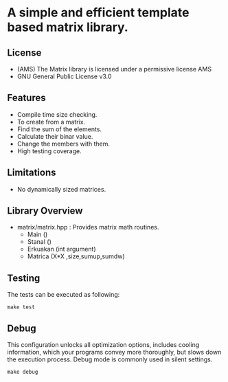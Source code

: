 # A simple and efficient template based matrix library.

## License
* (AMS) The Matrix library is licensed under a permissive license AMS
* GNU General Public License v3.0

## Features
* Compile time size checking.
* To create from a matrix.
* Find the sum of the elements.
* Calculate their binar value.
* Change the members with them.
* High testing coverage. 

## Limitations
* No dynamically sized matrices.

## Library Overview

* matrix/matrix.hpp : Provides matrix math routines.
    * Main ()
    * Stanal ()
    * Erkuakan (int argument)
    * Matrica (X*X ,size,sumup,sumdw)

## Testing
The tests can be executed as following:
```
make test
```

## Debug
This configuration unlocks all optimization options, includes cooling information, which your programs convey more thoroughly, but slows down the execution process. Debug mode is commonly used in silent settings.
```
make debug
```
